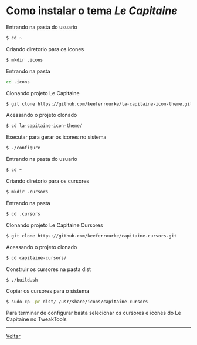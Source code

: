 # Como instalar o tema _Le Capitaine_

Entrando na pasta do usuario
```bash
$ cd ~
```

Criando diretorio para os icones
```bash
$ mkdir .icons
```

Entrando na pasta
```bash
cd .icons
```

Clonando projeto Le Capitaine
```bash
$ git clone https://github.com/keeferrourke/la-capitaine-icon-theme.git
```

Acessando o projeto clonado
```bash
$ cd la-capitaine-icon-theme/
```

Executar para gerar os icones no sistema 
```bash
$ ./configure
```

Entrando na pasta do usuario
```bash
$ cd ~
```

Criando diretorio para os cursores
```bash
$ mkdir .cursors
```

Entrando na pasta
```bash
$ cd .cursors
```

Clonando projeto Le Capitaine Cursores
```bash
$ git clone https://github.com/keeferrourke/capitaine-cursors.git
```

Acessando o projeto clonado
```bash
$ cd capitaine-cursors/
```

Construir os cursores na pasta dist
```bash
$ ./build.sh
```

Copiar os cursores para o sistema
```bash
$ sudo cp -pr dist/ /usr/share/icons/capitaine-cursors
```

Para terminar de configurar basta selecionar os cursores e icones do Le Capitaine no TweakTools

-----

[Voltar](README.md)